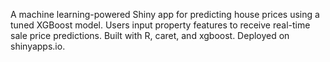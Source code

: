 A machine learning-powered Shiny app for predicting house prices using a tuned XGBoost model. Users input property features to receive real-time sale price predictions. Built with R, caret, and xgboost. Deployed on shinyapps.io.
